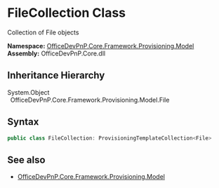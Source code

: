 # FileCollection Class
 Collection of File objects   

**Namespace:** [OfficeDevPnP.Core.Framework.Provisioning.Model](OfficeDevPnP.Core.Framework.Provisioning.Model.md)  
**Assembly:** OfficeDevPnP.Core.dll  
## Inheritance Hierarchy
System.Object  
&ensp;OfficeDevPnP.Core.Framework.Provisioning.Model.File  
## Syntax
```C#
public class FileCollection: ProvisioningTemplateCollection<File>
```
## See also
- [OfficeDevPnP.Core.Framework.Provisioning.Model](OfficeDevPnP.Core.Framework.Provisioning.Model.md)
